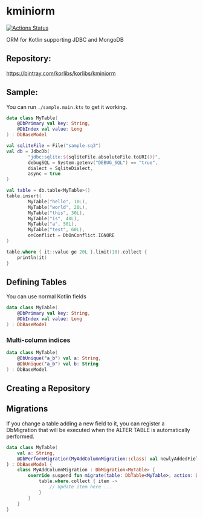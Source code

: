 # kminiorm

[![Actions Status](https://github.com/soywiz/kminiorm/workflows/CI/badge.svg)](https://github.com/soywiz/kminiorm/actions?query=workflow%3ACI)

ORM for Kotlin supporting JDBC and MongoDB

## Repository:

https://bintray.com/korlibs/korlibs/kminiorm

## Sample:

You can run `./sample.main.kts` to get it working.

```kotlin
data class MyTable(
    @DbPrimary val key: String,
    @DbIndex val value: Long
) : DbBaseModel

val sqliteFile = File("sample.sq3")
val db = JdbcDb(
        "jdbc:sqlite:${sqliteFile.absoluteFile.toURI()}",
        debugSQL = System.getenv("DEBUG_SQL") == "true",
        dialect = SqliteDialect,
        async = true
)

val table = db.table<MyTable>()
table.insert(
        MyTable("hello", 10L),
        MyTable("world", 20L),
        MyTable("this", 30L),
        MyTable("is", 40L),
        MyTable("a", 50L),
        MyTable("test", 60L),
        onConflict = DbOnConflict.IGNORE
)

table.where { it::value ge 20L }.limit(10).collect {
    println(it)
}
```

## Defining Tables

You can use normal Kotlin fields

```kotlin
data class MyTable(
    @DbPrimary val key: String,
    @DbIndex val value: Long
) : DbBaseModel
```

### Multi-column indices

```kotlin
data class MyTable(
    @DbUnique("a_b") val a: String,
    @DbUnique("a_b") val b: String
) : DbBaseModel
```

## Creating a Repository

## Migrations

If you change a table adding a new field to it,
you can register a DbMigration that will be executed
when the ALTER TABLE is automatically performed.

```kotlin
data class MyTable(
    val a: String,
    @DbPerformMigration(MyAddColumnMigration::class) val newlyAddedField: String // 
) : DbBaseModel {
    class MyAddColumnMigration : DbMigration<MyTable> {
        override suspend fun migrate(table: DbTable<MyTable>, action: DbMigration.Action, column: ColumnDef<MyTable>?) {
            table.where.collect { item -> 
                // Update item here ...
            }
        }
    }
}
```

